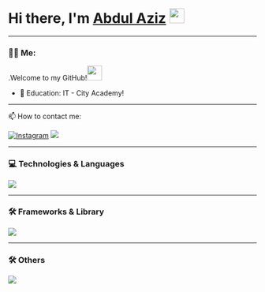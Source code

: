 # Hi there, I'm <a href="https://t.me/davvayuje" target="_blank">Abdul Aziz</a> <img src="https://media.giphy.com/media/hvRJCLFzcasrR4ia7z/giphy.gif" width="30px" height="30px">

---

### :man_technologist: Me:

.Welcome to my GitHub!<img src="https://media.giphy.com/media/WUlplcMpOCEmTGBtBW/giphy.gif" width="30px">


- :telescope: Education: IT - City Academy!

---

:mailbox: How to contact me:
  
<a href="https://www.instagram.com/Abdulazizsaidov_/" target="_blank"><img src="https://img.shields.io/badge/Instagram-%23E4405F.svg?&style=flat-square&logo=instagram&logoColor=white" alt="Instagram"></a> 
<a href="https://t.me/abdulaziz_saidov" target="_blank"><img src="https://img.shields.io/badge/Telegram-%231877F2.svg?&style=flat-square&logo=telegram&logoColor=white%22%20alt=%22Telegram"></a>

---

### 💻 Technologies & Languages

<div>
  <img src="https://skillicons.dev/icons?i=js,cpp,nodejs,git,html,htmx,css,express,mongodb,ts&perline=6" />
  
</div>



---

### 🛠  Frameworks & Library

<div>
  <img src="https://skillicons.dev/icons?i=bootstrap,gulp,tailwind,tensorflow,threejs,nextjs,pug,react,sass,svelte,jquery,vite&perline=6" />
</div>

---

### 🛠  Others

<div>
  <img src="https://skillicons.dev/icons?i=figma,firebase,git,github,gitlab,linux,notion,ps,wordpress&perline=6" />
</div>



